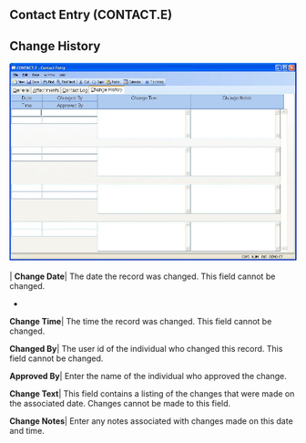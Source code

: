 ## Contact Entry (CONTACT.E)
<PageHeader />

## Change History

![](./CONTACT-E-4.jpg)

| **Change Date**|  The date the record was changed. This field cannot be
changed.

-  
**Change Time**|  The time the record was changed. This field cannot be
changed.

**Changed By**|  The user id of the individual who changed this record. This
field cannot be changed.

**Approved By**|  Enter the name of the individual who approved the change.

**Change Text**|  This field contains a listing of the changes that were made
on the associated date. Changes cannot be made to this field.

**Change Notes**|  Enter any notes associated with changes made on this date
and time.


<badge text= "Version 8.10.57 " vertical="middle" />

<PageFooter />
